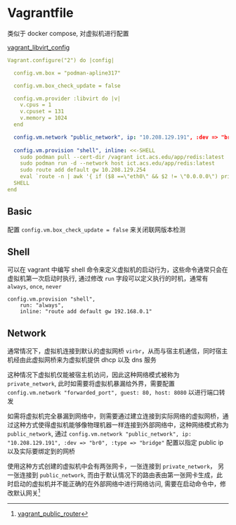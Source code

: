 # Vagrantfile

类似于 docker compose, 对虚拟机进行配置

[vagrant_libvirt_config](https://vagrant-libvirt.github.io/vagrant-libvirt/configuration.html)


```yaml
Vagrant.configure("2") do |config|

  config.vm.box = "podman-apline317"

  config.vm.box_check_update = false

  config.vm.provider :libvirt do |v|
    v.cpus = 1
    v.cpuset = 131
    v.memory = 1024
  end

  config.vm.network "public_network", ip: "10.208.129.191", :dev => "br0", :type => "bridge"
  
  config.vm.provision "shell", inline: <<-SHELL
    sudo podman pull --cert-dir /vagrant ict.acs.edu/app/redis:latest
    sudo podman run -d --network host ict.acs.edu/app/redis:latest
    sudo route add default gw 10.208.129.254
    eval `route -n | awk '{ if ($8 ==\"eth0\" && $2 != \"0.0.0.0\") print \"sudo route del default gw \" $2; }'`
  SHELL
end
```

## Basic

配置 `config.vm.box_check_update = false` 来关闭联网版本检测

## Shell

可以在 vagrant 中编写 shell 命令来定义虚拟机的启动行为，这些命令通常只会在虚拟机第一次启动时执行, 通过修改 `run` 字段可以定义执行的时机，通常有 `always`, `once`, `never`

```
config.vm.provision "shell",
    run: "always",
    inline: "route add default gw 192.168.0.1"
```

## Network

通常情况下，虚拟机连接到默认的虚拟网桥 `virbr`，从而与宿主机通信，同时宿主机经由此虚拟网桥来为虚拟机提供 dhcp 以及 dns 服务

这种情况下虚拟机仅能被宿主机访问，因此这种网络模式被称为 `private_network`, 此时如需要将虚拟机暴漏给外界，需要配置 `config.vm.network "forwarded_port", guest: 80, host: 8080` 以进行端口转发

如需将虚拟机完全暴漏到网络中，则需要通过建立连接到实际网络的虚拟网桥，通过这种方式使得虚拟机能够像物理机器一样连接到外部网络中，这种网络模式称为 `public_network`, 通过 `config.vm.network "public_network", ip: "10.208.129.191", :dev => "br0", :type => "bridge"` 配置以指定 public ip 以及实际要绑定到的网桥

使用这种方式创建的虚拟机中会有两张网卡，一张连接到 `private_network`， 另一张连接到 `public_network`, 而由于默认情况下的路由表由第一张网卡生成，此时启动的虚拟机并不能正确的在外部网络中进行网络访问, 需要在启动命令中，修改默认网关[^1]

[^1]: [vagrant_public_router](https://developer.hashicorp.com/vagrant/docs/networking/public_network)


